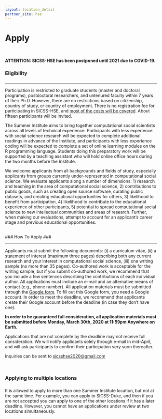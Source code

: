 ```yaml
---
layout: location_detail
partner_site: hse
---
```


<h1 class="display-4">Apply</h1>
<br />

**ATTENTION: SICSS-HSE has been postponed until 2021 due to COVID-19.**

### Eligibility
### <a name="eligibility"></a>

---

Participation is restricted to graduate students (master and doctoral programs), postdoctoral researchers, and untenured faculty within 7 years of their Ph.D. However, there are no restrictions based on citizenship, country of study, or country of employment. There is no registration fee for participating in SICSS-HSE, and [most of the costs will be covered](https://compsocialscience.github.io/summer-institute/2020/hse/travel). About fifteen participants will be invited.

The Summer Institute aims to bring together computational social scientists across all levels of technical experience. Participants with less experience with social science research will be expected to complete additional readings in advance of the Institute, and participants with less experience coding will be expected to complete a set of online learning modules on the R programming language. Students doing this preparatory work will be supported by a teaching assistant who will hold online office hours during the two months before the Institute.

We welcome applicants from all backgrounds and fields of study, especially applicants from groups currently under-represented in computational social science. We evaluate applicants along a number of dimensions: 1) research and teaching in the area of computational social science, 2) contributions to public goods, such as creating open source software, curating public datasets, and creating educational opportunities for others, 3) likelihood to benefit from participation, 4) likelihood to contribute to the educational experience of other participants, 5) potential to spread computational social science to new intellectual communities and areas of research. Further, when making our evaluations, attempt to account for an applicant’s career stage and previous educational opportunities.

<br />
### How To Apply
### <a name="how_to_apply"></a>

---

Applicants must submit the following documents: (i) a curriculum vitae, (ii) a statement of interest (maximum three pages) describing both any current research and your interest in computational social science, (iii) one writing sample (no more than 35 pages). Co-authored work is acceptable for the writing sample, but if you submit co-authored work, we recommend that you include a few sentences describing the contributions of each individual author. All applications must include an e-mail and an alternative means of contact (e.g., phone number). All application materials must be submitted through the [Google form](https://forms.gle/8FsSq684n93WM3Gj7). To fill out this Google form, you need a Google account. In order to meet the deadline, we recommend that applicants create their Google account before the deadline (in case they don’t have one).

**In order to be guaranteed full consideration, all application materials must be submitted before Monday, March 30th, 2020 at 11:59pm Anywhere on Earth.**

Applications that are not complete by the deadline may not receive full consideration. We will notify applicants solely through e-mail in mid-April, and will ask participants to confirm their participation very soon thereafter.

Inquiries can be sent to sicsshse2020@gmail.com

<br />

### Applying to multiple locations
### <a name="applying_to_multiple_locations"></a>
It is allowed to apply to more than one Summer Institute location, but not at the same time. For example, you can apply to SICSS-Duke, and then if you are not accepted you can apply to one of the other locations if it has a later deadline. However, you cannot have an applications under review at two locations simultaneously.

